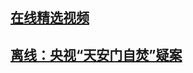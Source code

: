 ## <a href="https://github.com/kywtza365/vd">在线精选视频</a><br/>

## <a href="https://github.com/chengyuan98/up/raw/master/TianAnMenZiFenZaiXi.mp4">离线：央视“天安门自焚”疑案</a><br/>
